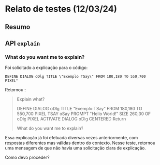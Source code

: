 # Relato de testes (12/03/24)

## Resumo

## API ``explain``

### What do you want me to explain?

Foi solicitado a explicação para o código:

```code
DEFINE DIALOG oDlg TITLE \"Exemplo TSay\" FROM 180,180 TO 550,700 PIXEL"
```

Retornou :

> Explain what?
>
> DEFINE DIALOG oDlg TITLE \"Exemplo TSay\" FROM 180,180 TO 550,700 PIXEL
> TSAY oSay PROMPT \"Hello World!\" SIZE 260,30 OF oDlg PIXEL
> ACTIVATE DIALOG oDlg CENTERED
> Return
>
> What do you want me to explain?

Essa explicação já foi efetuada diversas vezes anteriormente, com respostas diferentes mas válidas dentro do contexto. Nesse teste, retornou uma mensagem de que não havia uma solicitação clara de explicação.

Como devo proceder?
